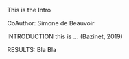 This is the Intro

CoAuthor: Simone de Beauvoir

INTRODUCTION
this is ... (Bazinet, 2019)

RESULTS:
Bla Bla
